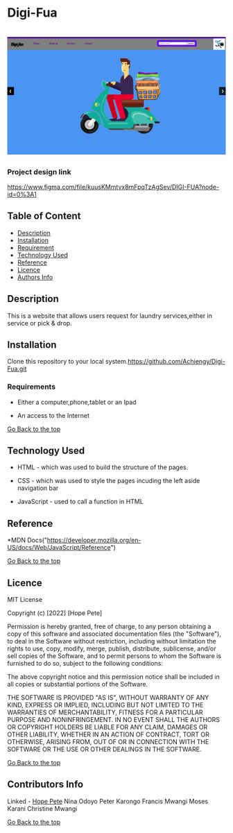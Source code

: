 # Digi-Fua
# ![Digi-Fua](/Images/digi-fua.png)


### Project design link
https://www.figma.com/file/kuusKMmtvx8mFpqTzAgSev/DIGI-FUA?node-id=0%3A1

## Table of Content

+ [Description](#description)
+ [Installation](#Installation)
+ [Requirement](#Requirement)
+ [Technology Used](#technology-used)
+ [Reference](#reference)
+ [Licence](#licence)
+ [Authors Info](#author-Info)

## Description
<p>This is  a website that allows users request for laundry services,either in service or pick & drop.</p>

## Installation
Clone this repository to your local system.https://github.com/Achiengy/Digi-Fua.git

### Requirements

* Either a computer,phone,tablet or an Ipad

* An access to the Internet

[Go Back to the top](#portfolio)
## Technology Used
* HTML - which was used to build the structure of the pages.

* CSS - which was used to style the pages incuding the left aside navigation bar

* JavaScript - used to call a function in HTML 

## Reference
*MDN Docs("https://developer.mozilla.org/en-US/docs/Web/JavaScript/Reference")

[Go Back to the top](#portfolio)

## Licence

MIT License

Copyright (c) [2022] [Hope Pete]

Permission is hereby granted, free of charge, to any person obtaining a copy
of this software and associated documentation files (the "Software"), to deal
in the Software without restriction, including without limitation the rights
to use, copy, modify, merge, publish, distribute, sublicense, and/or sell
copies of the Software, and to permit persons to whom the Software is
furnished to do so, subject to the following conditions:

The above copyright notice and this permission notice shall be included in all
copies or substantial portions of the Software.

THE SOFTWARE IS PROVIDED "AS IS", WITHOUT WARRANTY OF ANY KIND, EXPRESS OR
IMPLIED, INCLUDING BUT NOT LIMITED TO THE WARRANTIES OF MERCHANTABILITY,
FITNESS FOR A PARTICULAR PURPOSE AND NONINFRINGEMENT. IN NO EVENT SHALL THE
AUTHORS OR COPYRIGHT HOLDERS BE LIABLE FOR ANY CLAIM, DAMAGES OR OTHER
LIABILITY, WHETHER IN AN ACTION OF CONTRACT, TORT OR OTHERWISE, ARISING FROM,
OUT OF OR IN CONNECTION WITH THE SOFTWARE OR THE USE OR OTHER DEALINGS IN THE
SOFTWARE.

[Go Back to the top](#portfolio)

## Contributors Info
Linked - [Hope Pete](https://www.linkedin.com/public-profile/settings?trk=d_flagship3_profile_self_view_public_profile&lipi=urn%3Ali%3Apage%3Ad_flagship3_profile_self_edit_contact_info%3Bm11EDIJVSQu29ovQ2888fA%3D%3D)
Nina Odoyo
Peter Karongo
Francis Mwangi
Moses Karani
Christine Mwangi


[Go Back to the top](#portfolio)

